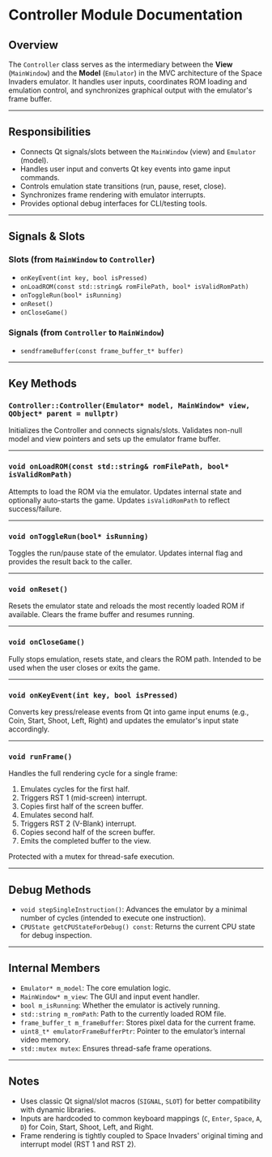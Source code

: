 # Controller Module Documentation

## Overview

The `Controller` class serves as the intermediary between the **View** (`MainWindow`) and the **Model** (`Emulator`) in the MVC architecture of the Space Invaders emulator. It handles user inputs, coordinates ROM loading and emulation control, and synchronizes graphical output with the emulator's frame buffer.

---

## Responsibilities

- Connects Qt signals/slots between the `MainWindow` (view) and `Emulator` (model).
- Handles user input and converts Qt key events into game input commands.
- Controls emulation state transitions (run, pause, reset, close).
- Synchronizes frame rendering with emulator interrupts.
- Provides optional debug interfaces for CLI/testing tools.

---

## Signals & Slots

### Slots (from `MainWindow` to `Controller`)
- `onKeyEvent(int key, bool isPressed)`
- `onLoadROM(const std::string& romFilePath, bool* isValidRomPath)`
- `onToggleRun(bool* isRunning)`
- `onReset()`
- `onCloseGame()`

### Signals (from `Controller` to `MainWindow`)
- `sendframeBuffer(const frame_buffer_t* buffer)`

---

## Key Methods

### `Controller::Controller(Emulator* model, MainWindow* view, QObject* parent = nullptr)`

Initializes the Controller and connects signals/slots. Validates non-null model and view pointers and sets up the emulator frame buffer.

---

### `void onLoadROM(const std::string& romFilePath, bool* isValidRomPath)`

Attempts to load the ROM via the emulator. Updates internal state and optionally auto-starts the game. Updates `isValidRomPath` to reflect success/failure.

---

### `void onToggleRun(bool* isRunning)`

Toggles the run/pause state of the emulator. Updates internal flag and provides the result back to the caller.

---

### `void onReset()`

Resets the emulator state and reloads the most recently loaded ROM if available. Clears the frame buffer and resumes running.

---

### `void onCloseGame()`

Fully stops emulation, resets state, and clears the ROM path. Intended to be used when the user closes or exits the game.

---

### `void onKeyEvent(int key, bool isPressed)`

Converts key press/release events from Qt into game input enums (e.g., Coin, Start, Shoot, Left, Right) and updates the emulator's input state accordingly.

---

### `void runFrame()`

Handles the full rendering cycle for a single frame:
1. Emulates cycles for the first half.
2. Triggers RST 1 (mid-screen) interrupt.
3. Copies first half of the screen buffer.
4. Emulates second half.
5. Triggers RST 2 (V-Blank) interrupt.
6. Copies second half of the screen buffer.
7. Emits the completed buffer to the view.

Protected with a mutex for thread-safe execution.

---

## Debug Methods

- `void stepSingleInstruction()`: Advances the emulator by a minimal number of cycles (intended to execute one instruction).
- `CPUState getCPUStateForDebug() const`: Returns the current CPU state for debug inspection.

---

## Internal Members

- `Emulator* m_model`: The core emulation logic.
- `MainWindow* m_view`: The GUI and input event handler.
- `bool m_isRunning`: Whether the emulator is actively running.
- `std::string m_romPath`: Path to the currently loaded ROM file.
- `frame_buffer_t m_frameBuffer`: Stores pixel data for the current frame.
- `uint8_t* emulatorFrameBufferPtr`: Pointer to the emulator’s internal video memory.
- `std::mutex mutex`: Ensures thread-safe frame operations.

---

## Notes

- Uses classic Qt signal/slot macros (`SIGNAL`, `SLOT`) for better compatibility with dynamic libraries.
- Inputs are hardcoded to common keyboard mappings (`C`, `Enter`, `Space`, `A`, `D`) for Coin, Start, Shoot, Left, and Right.
- Frame rendering is tightly coupled to Space Invaders' original timing and interrupt model (RST 1 and RST 2).

